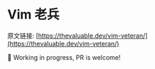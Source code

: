 # Vim 老兵

原文链接: [https://thevaluable.dev/vim-veteran/](https://thevaluable.dev/vim-veteran/)

🚧 Working in progress, PR is welcome!
